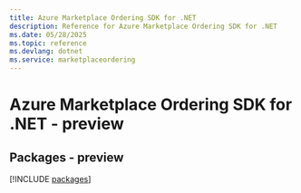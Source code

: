 ```yaml
---
title: Azure Marketplace Ordering SDK for .NET
description: Reference for Azure Marketplace Ordering SDK for .NET
ms.date: 05/28/2025
ms.topic: reference
ms.devlang: dotnet
ms.service: marketplaceordering
---
```

# Azure Marketplace Ordering SDK for .NET - preview
## Packages - preview
[!INCLUDE [packages](marketplace-ordering-index.md)]